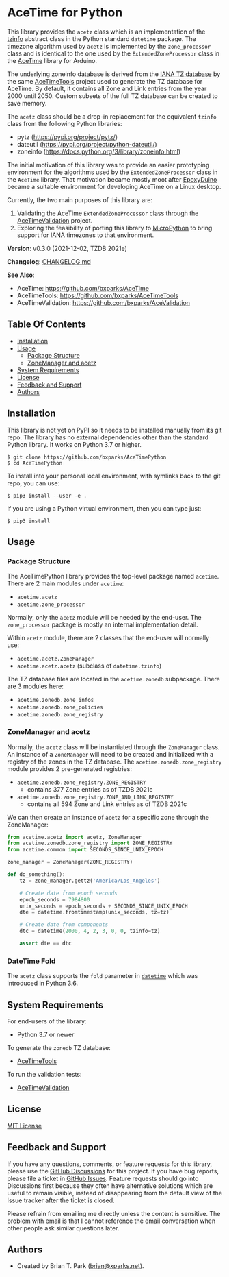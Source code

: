 # AceTime for Python

This library provides the `acetz` class which is an implementation of the
[tzinfo](https://docs.python.org/3/library/datetime.html#tzinfo-objects)
abstract class in the Python standard `datetime` package. The timezone algorithm
used by `acetz` is implemented by the `zone_processor` class and is identical to
the one used by the `ExtendedZoneProcessor` class in the
[AceTime](https://github.com/bxparks/AceTime) library for Arduino.

The underlying zoneinfo database is derived from the [IANA TZ
database](https://www.iana.org/time-zones) by the same
[AceTimeTools](https://github.com/bxparks/AceTimeTools) project  used to
generate the TZ database for AceTime. By default, it contains all Zone and Link
entries from the year 2000 until 2050. Custom subsets of the full TZ database
can be created to save memory.

The `acetz` class should be a drop-in replacement for the equivalent `tzinfo`
class from the following Python libraries:

* pytz (https://pypi.org/project/pytz/)
* dateutil (https://pypi.org/project/python-dateutil/)
* zoneinfo (https://docs.python.org/3/library/zoneinfo.html)

The initial motivation of this library was to provide an easier prototyping
environment for the algorithms used by the `ExtendedZoneProcessor` class in the
`AceTime` library. That motivation became mostly moot after
[EpoxyDuino](https://github.com/bxparks/EpoxyDuino) became a suitable
environment for developing AceTime on a Linux desktop.

Currently, the two main purposes of this library are:

1) Validating the AceTime `ExtendedZoneProcessor` class through the
   [AceTimeValidation](https://github.com/bxparks/AceTimeValidation) project.
2) Exploring the feasibility of porting this library to
   [MicroPython](https://micropython.org/) to bring
   support for IANA timezones to that environment.

**Version**: v0.3.0 (2021-12-02, TZDB 2021e)

**Changelog**: [CHANGELOG.md](CHANGELOG.md)

**See Also**:
* AceTime: https://github.com/bxparks/AceTime
* AceTimeTools: https://github.com/bxparks/AceTimeTools
* AceTimeValidation: https://github.com/bxparks/AceValidation

## Table Of Contents

* [Installation](#Installation)
* [Usage](#Usage)
    * [Package Structure](#PackageStructure)
    * [ZoneManager and acetz](#ZoneManagerAndAcetz)
* [System Requirements](#SystemRequirements)
* [License](#License)
* [Feedback and Support](#FeedbackAndSupport)
* [Authors](#Authors)

<a name="Installation"></a>
## Installation

This library is not yet on PyPI so it needs to be installed manually from its
git repo. The library has no external dependencies other than the standard
Python library. It works on Python 3.7 or higher.

```
$ git clone https://github.com/bxparks/AceTimePython
$ cd AceTimePython
```

To install into your personal local environment, with symlinks back to the git
repo, you can use:

```
$ pip3 install --user -e .
```

If you are using a Python virtual environment, then you can type just:

```
$ pip3 install
```

<a name="Usage"></a>
## Usage

<a name="PackageStructure"></a>
### Package Structure

The AceTimePython library provides the top-level package named `acetime`. There
are 2 main modules under `acetime`:

* `acetime.acetz`
* `acetime.zone_processor`

Normally, only the `acetz` module will be needed by the end-user. The
`zone_processor` package is mostly an internal implementation detail.

Within `acetz` module, there are 2 classes that the end-user will normally use:

* `acetime.acetz.ZoneManager`
* `acetime.acetz.acetz` (subclass of `datetime.tzinfo`)

The TZ database files are located in the `acetime.zonedb` subpackage. There
are 3 modules here:

* `acetime.zonedb.zone_infos`
* `acetime.zonedb.zone_policies`
* `acetime.zonedb.zone_registry`

<a name="ZoneManagerAndAcetz"></a>
### ZoneManager and acetz

Normally, the `acetz` class will be instantiated through the `ZoneManager`
class. An instance of a `ZoneManager` will need to be created and initialized
with a registry of the zones in the TZ database. The
`acetime.zonedb.zone_registry` module provides 2 pre-generated registries:

* `acetime.zonedb.zone_registry.ZONE_REGISTRY`
    * contains 377 Zone entries as of TZDB 2021c
* `acetime.zonedb.zone_registry.ZONE_AND_LINK_REGISTRY`
    * contains all 594 Zone and Link entries as of TZDB 2021c

We can then create an instance of `acetz` for a specific zone through the
ZoneManager:

```Python
from acetime.acetz import acetz, ZoneManager
from acetime.zonedb.zone_registry import ZONE_REGISTRY
from acetime.common import SECONDS_SINCE_UNIX_EPOCH

zone_manager = ZoneManager(ZONE_REGISTRY)

def do_something():
    tz = zone_manager.gettz('America/Los_Angeles')

    # Create date from epoch seconds
    epoch_seconds = 7984800
    unix_seconds = epoch_seconds + SECONDS_SINCE_UNIX_EPOCH
    dte = datetime.fromtimestamp(unix_seconds, tz=tz)

    # Create date from components
    dtc = datetime(2000, 4, 2, 3, 0, 0, tzinfo=tz)

    assert dte == dtc
```

<a name="DateTimeFold"></a>
### DateTime Fold

The `acetz` class supports the `fold` parameter in
[`datetime`](https://docs.python.org/3/library/datetime.html#datetime-objects)
which was introduced in Python 3.6.

<a name="SystemRequirements"></a>
## System Requirements

For end-users of the library:

* Python 3.7 or newer

To generate the `zonedb` TZ database:

* [AceTimeTools](https://github.com/bxparks/AceTimeTools)

To run the validation tests:

* [AceTimeValidation](https://github.com/bxparks/AceTimeValidation)

<a name="License"></a>
## License

[MIT License](https://opensource.org/licenses/MIT)

<a name="FeedbackAndSupport"></a>
## Feedback and Support

If you have any questions, comments, or feature requests for this library,
please use the [GitHub
Discussions](https://github.com/bxparks/AceTimePython/discussions) for this
project. If you have bug reports, please file a ticket in [GitHub
Issues](https://github.com/bxparks/AceTimePython/issues). Feature requests
should go into Discussions first because they often have alternative solutions
which are useful to remain visible, instead of disappearing from the default
view of the Issue tracker after the ticket is closed.

Please refrain from emailing me directly unless the content is sensitive. The
problem with email is that I cannot reference the email conversation when other
people ask similar questions later.

<a name="Authors"></a>
## Authors

* Created by Brian T. Park (brian@xparks.net).
